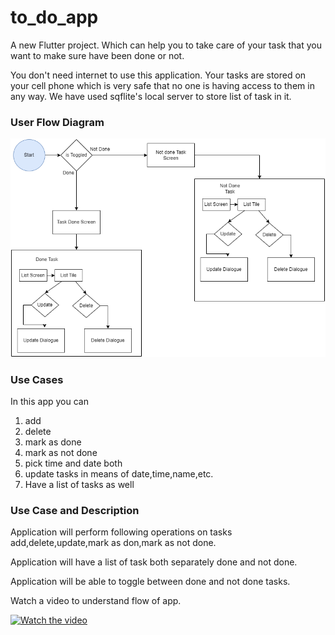 # to_do_app
A new Flutter project. Which can help you to take care of your task that you want to make sure have
been done or not.

You don't need internet to use this application. Your tasks are stored on your cell phone which is very safe that no one is having access to them in any way.
We have used sqflite's local server to store list of task in it.


### User Flow Diagram

![](images/user_flow_diagram.png)

### Use Cases
In this app you can 
1. add
2. delete
3. mark as done
4. mark as not done
5. pick time and date both
6. update tasks in means of date,time,name,etc.
7. Have a list of tasks as well

### Use Case and Description

Application will perform following operations on tasks add,delete,update,mark as don,mark as not done.

Application will have a list of task both separately done and not done.

Application will be able to toggle between done and not done tasks.



Watch a video to understand flow of app.

[![Watch the video](app/src/main/res/mipmap-hdpi/ic_launcher_foreground.png)](https://www.youtube.com/watch?v=Wb2rm5iWizg)




